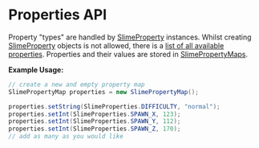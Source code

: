 # Properties API

Property "types" are handled by [SlimeProperty][1] instances. Whilst creating [SlimeProperty][1] objects is not allowed, there is a [list of all available properties][2]. Properties and their values are stored in [SlimePropertyMaps][3].


**Example Usage:**
```java
// create a new and empty property map
SlimePropertyMap properties = new SlimePropertyMap();

properties.setString(SlimeProperties.DIFFICULTY, "normal");
properties.setInt(SlimeProperties.SPAWN_X, 123);
properties.setInt(SlimeProperties.SPAWN_Y, 112);
properties.setInt(SlimeProperties.SPAWN_Z, 170);
// add as many as you would like
```

[1]: ../../slimeworldmanager-api/src/main/java/com/grinderwolf/swm/api/world/properties/SlimeProperty.java
[2]: ../../slimeworldmanager-api/src/main/java/com/grinderwolf/swm/api/world/properties/SlimeProperties.java
[3]: ../../slimeworldmanager-api/src/main/java/com/grinderwolf/swm/api/world/properties/SlimePropertyMap.java
